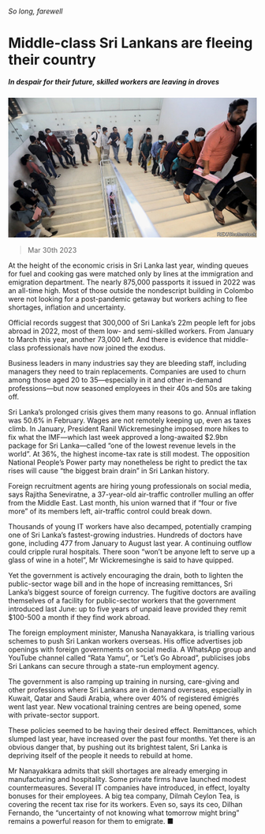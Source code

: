 ###### So long, farewell

# Middle-class Sri Lankans are fleeing their country 

##### In despair for their future, skilled workers are leaving in droves 

![image](images/20230401_ASP503.jpg) 

> Mar 30th 2023 

At the height of the economic crisis in Sri Lanka last year, winding queues for fuel and cooking gas were matched only by lines at the immigration and emigration department. The nearly 875,000 passports it issued in 2022 was an all-time high. Most of those outside the nondescript building in Colombo were not looking for a post-pandemic getaway but workers aching to flee shortages, inflation and uncertainty.

Official records suggest that 300,000 of Sri Lanka’s 22m people left for jobs abroad in 2022, most of them low- and semi-skilled workers. From January to March this year, another 73,000 left. And there is evidence that middle-class professionals have now joined the exodus.

Business leaders in many industries say they are bleeding staff, including managers they need to train replacements. Companies are used to churn among those aged 20 to 35—especially in it and other in-demand professions—but now seasoned employees in their 40s and 50s are taking off.

Sri Lanka’s prolonged crisis gives them many reasons to go. Annual inflation was 50.6% in February. Wages are not remotely keeping up, even as taxes climb. In January, President Ranil Wickremesinghe imposed more hikes to fix what the IMF—which last week approved a long-awaited $2.9bn package for Sri Lanka—called “one of the lowest revenue levels in the world”. At 36%, the highest income-tax rate is still modest. The opposition National People’s Power party may nonetheless be right to predict the tax rises will cause “the biggest brain drain” in Sri Lankan history.

Foreign recruitment agents are hiring young professionals on social media, says Rajitha Seneviratne, a 37-year-old air-traffic controller mulling an offer from the Middle East. Last month, his union warned that if “four or five more” of its members left, air-traffic control could break down.

Thousands of young IT workers have also decamped, potentially cramping one of Sri Lanka’s fastest-growing industries. Hundreds of doctors have gone, including 477 from January to August last year. A continuing outflow could cripple rural hospitals. There soon “won’t be anyone left to serve up a glass of wine in a hotel”, Mr Wickremesinghe is said to have quipped.

Yet the government is actively encouraging the drain, both to lighten the public-sector wage bill and in the hope of increasing remittances, Sri Lanka’s biggest source of foreign currency. The fugitive doctors are availing themselves of a facility for public-sector workers that the government introduced last June: up to five years of unpaid leave provided they remit $100-500 a month if they find work abroad.

The foreign employment minister, Manusha Nanayakkara, is trialling various schemes to push Sri Lankan workers overseas. His office advertises job openings with foreign governments on social media. A WhatsApp group and YouTube channel called “Rata Yamu”, or “Let’s Go Abroad”, publicises jobs Sri Lankans can secure through a state-run employment agency.

The government is also ramping up training in nursing, care-giving and other professions where Sri Lankans are in demand overseas, especially in Kuwait, Qatar and Saudi Arabia, where over 40% of registered émigrés went last year. New vocational training centres are being opened, some with private-sector support.

These policies seemed to be having their desired effect. Remittances, which slumped last year, have increased over the past four months. Yet there is an obvious danger that, by pushing out its brightest talent, Sri Lanka is depriving itself of the people it needs to rebuild at home.

Mr Nanayakkara admits that skill shortages are already emerging in manufacturing and hospitality. Some private firms have launched modest countermeasures. Several IT companies have introduced, in effect, loyalty bonuses for their employees. A big tea company, Dilmah Ceylon Tea, is covering the recent tax rise for its workers. Even so, says its ceo, Dilhan Fernando, the “uncertainty of not knowing what tomorrow might bring” remains a powerful reason for them to emigrate. ■

